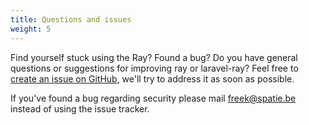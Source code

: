 ```yaml
---
title: Questions and issues
weight: 5
---
```


Find yourself stuck using the Ray? Found a bug? Do you have general questions or suggestions for improving ray or laravel-ray? Feel free to [create an issue on GitHub](https://github.com/spatie/ray/issues), we'll try to address it as soon as possible.

If you've found a bug regarding security please mail [freek@spatie.be](mailto:freek@spatie.be) instead of using the issue tracker.
